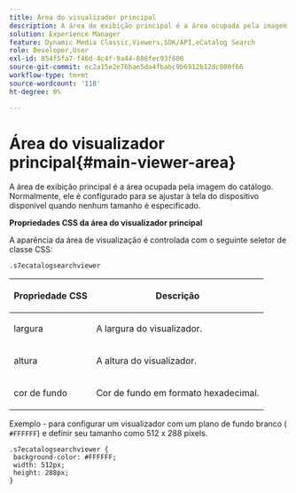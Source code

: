 ```yaml
---
title: Área do visualizador principal
description: A área de exibição principal é a área ocupada pela imagem do catálogo. Normalmente, ele é configurado para se ajustar à tela do dispositivo disponível quando nenhum tamanho é especificado.
solution: Experience Manager
feature: Dynamic Media Classic,Viewers,SDK/API,eCatalog Search
role: Developer,User
exl-id: 854f5fa7-f46d-4c4f-9a44-886fec93f606
source-git-commit: ec2a15e2e76bae5da4fbabc9b6912b12dc080f66
workflow-type: tm+mt
source-wordcount: '118'
ht-degree: 0%

---
```


# Área do visualizador principal{#main-viewer-area}

A área de exibição principal é a área ocupada pela imagem do catálogo. Normalmente, ele é configurado para se ajustar à tela do dispositivo disponível quando nenhum tamanho é especificado.

<!--<a id="section_061E550C1C1D4DB2BD663A898895B38C"></a>-->

**Propriedades CSS da área do visualizador principal**

A aparência da área de visualização é controlada com o seguinte seletor de classe CSS:

```
.s7ecatalogsearchviewer
```

<table id="table_94EE3F5BBE4547C0B4943471CEE7EDE4"> 
 <thead> 
  <tr> 
   <th colname="col1" class="entry"> <p> Propriedade CSS </p> </th> 
   <th colname="col2" class="entry"> <p>Descrição </p> </th> 
  </tr> 
 </thead>
 <tbody> 
  <tr> 
   <td colname="col1"> <p> <span class="codeph"> largura </span> </p> </td> 
   <td colname="col2"> <p>A largura do visualizador. </p> </td> 
  </tr> 
  <tr> 
   <td colname="col1"> <p> <span class="codeph"> altura </span> </p> </td> 
   <td colname="col2"> <p>A altura do visualizador. </p> </td> 
  </tr> 
  <tr> 
   <td colname="col1"> <p> <span class="codeph"> cor de fundo </span> </p> </td> 
   <td colname="col2"> <p> Cor de fundo em formato hexadecimal. </p> </td> 
  </tr> 
 </tbody> 
</table>

Exemplo - para configurar um visualizador com um plano de fundo branco ( `#FFFFFF`) e definir seu tamanho como 512 x 288 pixels.

```
.s7ecatalogsearchviewer { 
 background-color: #FFFFFF; 
 width: 512px; 
 height: 288px;  
}
```
